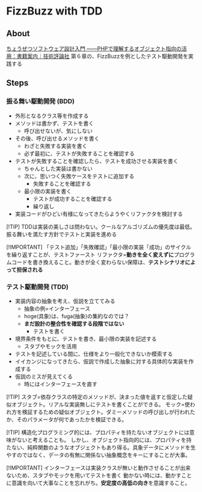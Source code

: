 # FizzBuzz with TDD

## About

[ちょうぜつソフトウェア設計入門 ――PHPで理解するオブジェクト指向の活用：書籍案内｜技術評論社](https://gihyo.jp/book/2022/978-4-297-13234-7) 第６章の、FizzBuzzを例としたテスト駆動開発を実践する

## Steps

### 振る舞い駆動開発 (BDD)

- 外形となるクラス等を作成する
- メソッドは書かず、テストを書く
  - 呼び出せないが、気にしない
- その後、呼び出せるメソッドを書く
  - わざと失敗する実装を書く
  - 必ず最初に、テストが失敗することを確認する
- テストが失敗することを確認したら、テストを成功させる実装を書く
  - ちゃんとした実装は書かない
  - 次に、思いつく失敗ケースをテストに追加する
    - 失敗することを確認する
  - 最小限の実装を書く
    - テストが成功することを確認する
    - 繰り返し
- 実装コードがひどい有様になってきたらようやくリファクタを検討する

[!TIP]
TDDは実装の美しさは問わない。クールなアルゴリズムの優先度は最低。
振る舞いを満たす方針でテストと実装を進める

[!IMPORTANT]
「テスト追加」「失敗確認」「最小限の実装「成功」のサイクルを繰り返すことが、テストファースト
リファクタ=**動きを全く変えずに**プログラムコードを書き換えること。動きが全く変わらない保障は、**テストシナリオによって担保される**

### テスト駆動開発 (TDD)

- 実装内容の抽象を考え、仮説を立ててみる
  - 抽象の例=インターフェース
  - hoge(具象)は、fuga(抽象)の集約なのでは？
  - **まだ設計の整合性を確認する段階ではない**
    - テストを書く
- 境界条件をもとに、テストを書き、最小限の実装を記述する
  - スタブやモックを活用
- テストを記述している間に、仕様をより一般化できないか模索する
- イイカンジになってきたら、仮説で作成した抽象に対する具体的な実装を作成する
- 仮説のミスが見えてくる
  - 時にはインターフェースを直す

[!TIP]
スタブ=依存クラスの特定のメソッドが、決まった値を返すと仮定した疑似オブジェクト。リアルな実装無しにテストを書くことができる。
モック=使われ方を検証するための疑似オブジェクト。ダミーメソッドの呼び出しが行われたか、そのパラメータが何であったかを検証できる。

[!TIP]
構造化プログラミング的には、プロパティを持たないオブジェクトには意味がないと考えることも。
しかし、オブジェクト指向的には、プロパティを持たない、純粋関数のようなオブジェクトもあり得る。具象データにメソッドを生やすのではなく、データの有無に関係ない抽象概念をキーにすることが大事。

[!IMPORTANT]
インターフェースは実装クラスが無いと動作させることが出来ないため、スタブやモックを用いてテストを書く
動かない時には、動かすことに意識を向いて大事なことを忘れがち。**安定度の高低の向き**を意識すること。
